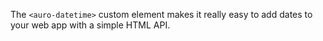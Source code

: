 The `<auro-datetime>` custom element makes it really easy to add dates to your web app with a simple HTML API.
